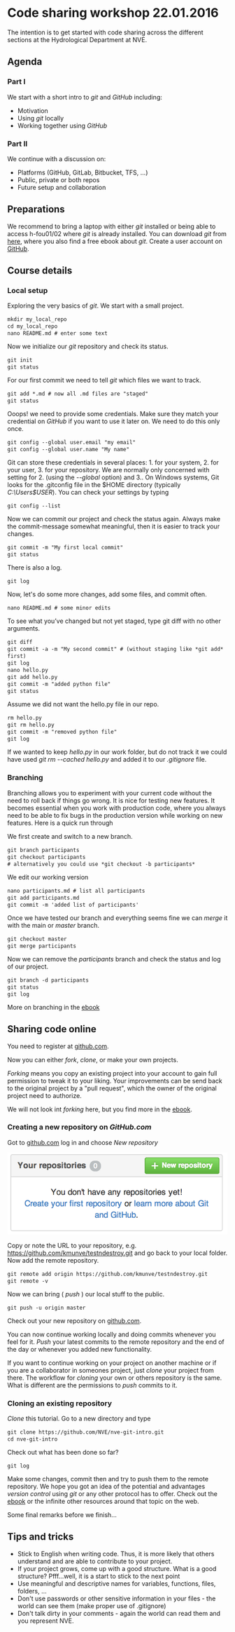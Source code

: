 # Code sharing workshop 22.01.2016

The intention is to get started with code sharing across the different sections at the Hydrological Department at NVE.

## Agenda

### Part I

We start with a short intro to *git* and *GitHub* including:

- Motivation
- Using *git* locally
- Working together using *GitHub*
 
### Part II

We continue with a discussion on:

- Platforms (GitHub, GitLab, Bitbucket, TFS, ...)
- Public, private or both repos
- Future setup and collaboration

## Preparations

We recommend to bring a laptop with either *git* installed or being able to access h-fou01/02 where *git* is already 
installed.
You can download *git* from [here](http://www.git-scm.com/downloads), where you also find a free ebook about *git*.
Create a user account on [GitHub](www.github.com).


## Course details

### Local setup

Exploring the very basics of *git*.
We start with a small project.
    
    mkdir my_local_repo
    cd my_local_repo
    nano README.md # enter some text
        
Now we initialize our *git* repository and check its status.

    git init        
    git status
 
For our first commit we need to tell *git* which files we want to track.

    git add *.md # now all .md files are "staged"
    git status

Ooops! we need to provide some credentials. Make sure they match your credential on *GitHub* if you want to use it
later on. We need to do this only once.

    git config --global user.email "my email"
    git config --global user.name "My name"

Git can store these credentials in several places: 1. for your system, 2. for your user, 3. for your repository.
We are normally only concerned with setting for 2. (using the *--global* option) and 3..
On Windows systems, Git looks for the .gitconfig file in the $HOME directory (typically *C:\Users\$USER*).
You can check your settings by typing

    git config --list

Now we can commit our project and check the status again. Always make the commit-message somewhat meaningful,
then it is easier to track your changes.

    git commit -m "My first local commit"
    git status
        
There is also a log.

    git log

Now, let's do some more changes, add some files, and commit often.

    nano README.md # some minor edits
    
To see what you’ve changed but not yet staged, type git diff with no other arguments.
    
    git diff
    git commit -a -m "My second commit" # (without staging like *git add* first)
    git log
    nano hello.py
    git add hello.py
    git commit -m "added python file"
    git status
        
Assume we did not want the hello.py file in our repo.

    rm hello.py
    git rm hello.py
    git commit -m "removed python file"
    git log
    
If we wanted to keep *hello.py* in our work folder, but do not track it we could have used *git rm --cached hello.py* 
and added it to our *.gitignore* file.

### Branching

Branching allows you to experiment with your current code without the need to roll back if things go wrong.
It is nice for testing new features. It becomes essential when you work with production code, where you always need to 
be able to fix bugs in the production version while working on new features.
Here is a quick run through

We first create and switch to a new branch.

    git branch participants
    git checkout participants
    # alternatively you could use *git checkout -b participants*
    
We edit our working version
    
    nano participants.md # list all participants
    git add participants.md
    git commit -m 'added list of participants'
    
Once we have tested our branch and everything seems fine we can *merge* it with the main or *master* branch.
    
    git checkout master
    git merge participants
    
Now we can remove the *participants* branch and check the status and log of our project.

    git branch -d participants   
    git status
    git log
    
More on branching in the [ebook](http://git-scm.com/book/en/v2/Git-Branching-Branch-Management)



## Sharing code online

You need to register at [github.com](www.github.com).

Now you can either *fork*, *clone*, or make your own projects.

*Forking* means you copy an existing project into your account to gain full permission to tweak it to your liking.
Your improvements can be send back to the original project by a "pull request", which the owner of the original project
need to authorize.

We will not look int *forking* here, but you find more in the [ebook](http://git-scm.com/book/en/v2/GitHub-Contributing-to-a-Project). 

### Creating a new repository on *GitHub.com*

Got to [github.com](www.github.com) log in and choose *New repository*

![new repo](./img/newrepo.png)

Copy or note the URL to your repository, e.g. https://github.com/kmunve/testndestroy.git and go back to your local folder.
Now add the remote repository.

    git remote add origin https://github.com/kmunve/testndestroy.git
    git remote -v
    
Now we can bring ( *push* ) our local stuff to the public.
    
    git push -u origin master
    
Check out your new repository on [github.com](www.github.com).

You can now continue working locally and doing commits whenever you feel for it. *Push* your latest commits to the remote
repository and the end of the day or whenever you added new functionality.

If you want to continue working on your project on another machine or if you are a collaborator in someones project,
just *clone* your project from there. The workflow for *cloning* your own or others repository is the same. What is 
different are the permissions to *push* commits to it.

### Cloning an existing repository

*Clone* this tutorial.
Go to a new directory and type

    git clone https://github.com/NVE/nve-git-intro.git
    cd nve-git-intro
    
Check out what has been done so far?

    git log
    
Make some changes, commit then and try to push them to the remote repository.
We hope you got an idea of the potential and advantages *version control* using *git* or any other protocol has to offer.
Check out the [ebook](http://git-scm.com/book/en/v2/Getting-Started-About-Version-Control) or the infinite other resources around that topic on the web.

Some final remarks before we finish...


## Tips and tricks

- Stick to English when writing code. Thus, it is more likely that others understand and are able to contribute to your project.
- If your project grows, come up with a good structure. What is a good structure? Pfff...well, it is a start to stick to the next point
- Use meaningful and descriptive names for variables, functions, files, folders, ...
- Don't use passwords or other sensitive information in your files - the world can see them (make proper use of .gitignore)
- Don't talk dirty in your comments - again the world can read them and you represent NVE.


